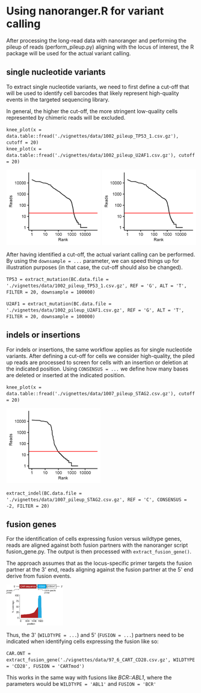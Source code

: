 # Using nanoranger.R for variant calling

After processing the long-read data with nanoranger and performing the pileup of reads (perform_pileup.py) 
aligning with the locus of interest, the R package will be used for the actual variant calling.

## single nucleotide variants 

To extract single nucleotide variants, we need to first define a cut-off that will be used to identify cell barcodes 
that likely represent high-quality events in the targeted sequencing library. 

In general, the higher the cut-off, the more stringent low-quality cells represented by chimeric reads will be excluded.  

`knee_plot(x = data.table::fread('./vignettes/data/1002_pileup_TP53_1.csv.gz'), cutoff = 20)`<br>
`knee_plot(x = data.table::fread('./vignettes/data/1002_pileup_U2AF1.csv.gz'), cutoff = 20)`

<img src="1002_TP53_kneeplot.png"  width="250" height="200"> <img src="1002_U2AF1_kneeplot.png"  width="250" height="200">

After having identified a cut-off, the actual variant calling can be performed. By using the `downsample = ...` parameter,
we can speed things up for illustration purposes (in that case, the cut-off should also be changed). 

`TP53 = extract_mutation(BC.data.file = './vignettes/data/1002_pileup_TP53_1.csv.gz', REF = 'G', ALT = 'T', FILTER = 20, downsample = 100000)`

`U2AF1 = extract_mutation(BC.data.file = './vignettes/data/1002_pileup_U2AF1.csv.gz', REF = 'G', ALT = 'T', FILTER = 20, downsample = 100000)`

## indels or insertions

For indels or insertions, the same workflow applies as for single nucleotide variants. After defining a cut-off for 
cells we consider high-quality, the piled up reads are processed to screen for cells with an insertion or deletion at the indicated position. 
Using `CONSENSUS = ...` we define how many bases are deleted or inserted at the indicated position.

`knee_plot(x = data.table::fread('./vignettes/data/1007_pileup_STAG2.csv.gz'), cutoff = 20)`

<img src="1007_STAG2_kneeplot.png"  width="250" height="200">

`extract_indel(BC.data.file = './vignettes/data/1007_pileup_STAG2.csv.gz', REF = 'C', CONSENSUS = -2, FILTER = 20)`

## fusion genes

For the identification of cells expressing fusion versus wildtype genes, reads are aligned against both fusion partners with
the nanoranger script fusion_gene.py. The output is then processed with `extract_fusion_gene()`. 

The approach assumes that as the locus-specific primer targets the
fusion partner at the 3' end, reads aligning against the fusion partner at the 5' end derive from fusion events. 

<img src="20230215_CAR.png" width=30%>

Thus, the 3' (`WILDTYPE = ...`) and 5' (`FUSION = ...`) partners need to be indicated when identifying cells expressing the fusion like so:

`CAR.ONT = extract_fusion_gene('./vignettes/data/97_6_CART_CD28.csv.gz', WILDTYPE = 'CD28', FUSION = 'CARTmod')`

This works in the same way with fusions like *BCR::ABL1*, where the parameters would be `WILDTYPE = 'ABL1'` and `FUSION = 'BCR'`
